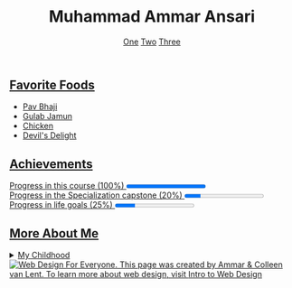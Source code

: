 <!DOCTYPE html>
<html lang="en">
<head>
 <meta charset="UTF-8">
 <title>Final Project</title>
</head>
<body>
 <header>
  <h1>Muhammad Ammar Ansari</h1>
   <nav> <a href = "http://www.gmail.com">One</a>
         <a href = "http://www.facebook.com">Two</a>
         <a href = "http://www.google.com">Three</a>
         <a href = "http://www.github.com/ammaritiz"Github </a><br>
   </nav>
  </header> 
  <section> 
    <h2>Favorite Foods</h2> 
    <ul> 
    <li>Pav Bhaji</li> 
    <li>Gulab Jamun</li> 
    <li>Chicken</li> 
    <li>Devil's Delight</li> 
    </ul> </section> 
    <section> 
    <h2>Achievements</h2> 
    Progress in this course (100%) <progress value="100" max="100"></progress> <br> 
    Progress in the Specialization capstone (20%) <progress value="20" max="100"></progress> <br> 
    Progress in life goals (25%) <progress value="25" max="100"></progress> 
    </section> 
    <section> 
    <h2>More About Me</h2> 
    <details> 
    <summary>My Childhood</summary>
    I grew up in Mumbai.I lived in a small house and I really miss the fun which I had back then. 
    </details> 
    </section> 
    <footer> 
    <img src="http://www.intro-webdesign.com/images/newlogo.png" alt="Web Design For Everyone."> 
    This page was created by Ammar &amp; Colleen van Lent. To learn more about web design, visit <a href="http://www.intro-webdesign.com/">Intro to Web Design</a> 
    </footer>
</body>
</html>

